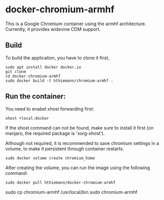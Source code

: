 # docker-chromium-armhf
This is a Google Chromium container using the armhf architecture.
Currently, it provides widevine CDM support.

## Build
To build the application, you have to clone it first,
```
sudo apt install docker docker.io
git clone
cd docker-chromium-armhf
sudo docker build -t hthiemann/chromium-armhf .
```

## Run the container:
You need to enabel xhost forwarding first:
```
xhost +local:docker
```
If the xhost command can not be found, make sure to install it first (on manjaro, the required package is 'xorg-xhost').

Although not required, it is recommended to save chromium settings in a volume, to make it persistent through container restarts.
```
sudo docker volume create chromium_home
``` 
After creating the volume, you can run the image using the following command:
```
sudo docker pull hthiemann/docker-chromium-armhf
```
sudo cp chromium-armhf /usr/local/bin
sudo chromium-armhf

